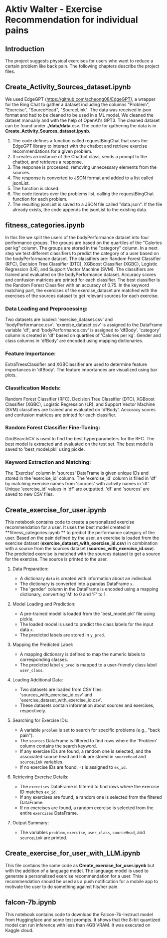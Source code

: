 # Aktiv Walter - Exercise Recommendation for individual pains
## Introduction
The project suggests physical exercises for users who want to reduce a certain problem like back pain. The following chapters describe the project files.

## Create_Activity_Sources_dataset.ipynb
We used EdgeGPT (https://github.com/acheong08/EdgeGPT), a wrapper for the Bing Chat to gather a dataset including the columns "Problem", "Exercise", "SourceHead", "SourceLink". The data was received in json format and had to be cleaned to be used in a ML model. We cleaned the dataset manually and with the help of OpenAI's GPT3. The cleaned dataset can be found under **./data/data**.csv. The code for gathering the data is in **Create_Activity_Sources_dataset.ipynb**. 

1. The code defines a function called requestBingChat that uses the EdgeGPT library to interact with the chatbot and retrieve exercise recommendations for a given problem.
2. It creates an instance of the Chatbot class, sends a prompt to the chatbot, and retrieves a response.
3. The response is processed, removing unnecessary elements from the sources.
4. The response is converted to JSON format and added to a list called jsonList.
5. The function is closed.
6. The code iterates over the problems list, calling the requestBingChat function for each problem.
7. The resulting jsonList is saved to a JSON file called "data.json". If the file already exists, the code appends the jsonList to the existing data.

## fitness_categories.ipynb

In this file we split the users of the bodyPerformance dataset into four performance groups. The groups are based on the quartiles of the "Calories per kg" column. The groups are stored in the "category" column. In a next step we test different classifiers to predict the category of a user based on the bodyPerformance dataset. The classifiers are: Random Forest Classifier (RFC), Decision Tree Classifier (DTC), XGBoost Classifier (XGBC), Logistic Regression (LR), and Support Vector Machine (SVM). The classifiers are trained and evaluated on the bodyPerformance dataset. Accuracy scores and confusion matrices are printed for each classifier. The best classifier is the Random Forest Classifier with an accuracy of 0.75. In the keyword matching part, the exercises of the exercise_dataset are matched with the exercises of the sources dataset to get relevant sources for each exercise. 

### Data Loading and Preprocessing:

Two datasets are loaded: 'exercise_dataset.csv' and 'bodyPerformance.csv'.
'exercise_dataset.csv' is assigned to the DataFrame variable 'df', and 'bodyPerformance.csv' is assigned to 'dfBody'.
'category' column is created in 'df' based on quartiles of 'Calories per kg'.
Gender and class columns in 'dfBody' are encoded using mapping dictionaries.

### Feature Importance:

ExtraTreesClassifier and XGBClassifier are used to determine feature importances in 'dfBody'.
The feature importances are visualized using bar plots.

### Classification Models:

Random Forest Classifier (RFC), Decision Tree Classifier (DTC), XGBoost Classifier (XGBC), Logistic Regression (LR), and Support Vector Machine (SVM) classifiers are trained and evaluated on 'dfBody'.
Accuracy scores and confusion matrices are printed for each classifier.

### Random Forest Classifier Fine-Tuning:

GridSearchCV is used to find the best hyperparameters for the RFC.
The best model is extracted and evaluated on the test set.
The best model is saved to 'best_model.pkl' using pickle.

### Keyword Extraction and Matching:

The 'Exercise' column in 'sources' DataFrame is given unique IDs and stored in the 'exercise_id' column.
The 'exercise_id' column is filled in 'df' by matching exercise names from 'sources' with activity names in 'df'.
Unique 'exercise_id' values in 'df' are outputted.
'df' and 'sources' are saved to new CSV files.

## Create_exercise_for_user.ipynb

This notebook contains code to create a personalized exercise recommendation for a user. It uses the best model created in **fitness_categories.ipynb
** to predict the performance category of the user. Based on the pain defined by the user, an exercise is loaded from the exercise dataset (**exercise_dataset_with_exercise_id.csv**) in combination with a source from the sources dataset (**sources_with_exercise_id.csv**). The predicted exercise is matched with the sources dataset to get a source for the exercise. The source is printed to the user.

1. Data Preparation:
   - A dictionary `data` is created with information about an individual.
   - The dictionary is converted into a pandas DataFrame `x`.
   - The 'gender' column in the DataFrame is encoded using a mapping dictionary, converting 'M' to 0 and 'F' to 1.

2. Model Loading and Prediction:
   - A pre-trained model is loaded from the 'best_model.pkl' file using pickle.
   - The loaded model is used to predict the class labels for the input data `x`.
   - The predicted labels are stored in `y_pred`.

3. Mapping the Predicted Label:
   - A mapping dictionary is defined to map the numeric labels to corresponding classes.
   - The predicted label `y_pred` is mapped to a user-friendly class label `user_class`.

4. Loading Additional Data:
   - Two datasets are loaded from CSV files: 'sources_with_exercise_id.csv' and 'exercise_dataset_with_exercise_id.csv'.
   - These datasets contain information about sources and exercises, respectively.

5. Searching for Exercise IDs:
   - A variable `problem` is set to search for specific problems (e.g., "back pain").
   - The `sources` DataFrame is filtered to find rows where the 'Problem' column contains the search keyword.
   - If any exercise IDs are found, a random one is selected, and the associated source head and link are stored in `sourceHead` and `sourceLink` variables.
   - If no exercise IDs are found, `-1` is assigned to `ex_id`.

6. Retrieving Exercise Details:
   - The `exercises` DataFrame is filtered to find rows where the exercise ID matches `ex_id`.
   - If any exercises are found, a random one is selected from the filtered DataFrame.
   - If no exercises are found, a random exercise is selected from the entire `exercises` DataFrame.

7. Output Summary:
   - The variables `problem`, `exercise`, `user_class`, `sourceHead`, and `sourceLink` are printed.


## Create_exercise_for_user_with_LLM.ipynb
This file contains the same code as **Create_exercise_for_user.ipynb** but with the addition of a language model. The language model is used to generate a personalized exercise recommendation for a user. This recommendation should be used as a push notification for a mobile app to motivate the user to do something against his/her pain.


## falcon-7b.ipynb
This notebook contains code to download the Falcon-7b-Instruct model from Huggingface and some test prompts. It shows that the 8-bit quantized model can run inference with less than 4GB VRAM. It was executed on Kaggle cloud.
